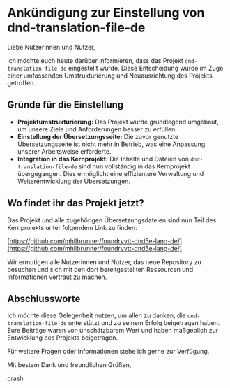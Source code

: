 # Ankündigung zur Einstellung von dnd-translation-file-de

Liebe Nutzerinnen und Nutzer,

ich möchte euch heute darüber informieren, dass das Projekt `dnd-translation-file-de` eingestellt wurde. Diese Entscheidung wurde im Zuge einer umfassenden Umstrukturierung und Neuausrichtung des Projekts getroffen.

## Gründe für die Einstellung

- **Projektumstrukturierung:** Das Projekt wurde grundlegend umgebaut, um unsere Ziele und Anforderungen besser zu erfüllen.
- **Einstellung der Übersetzungsseite:** Die zuvor genutzte Übersetzungsseite ist nicht mehr in Betrieb, was eine Anpassung unserer Arbeitsweise erforderte.
- **Integration in das Kernprojekt:** Die Inhalte und Dateien von `dnd-translation-file-de` sind nun vollständig in das Kernprojekt übergegangen. Dies ermöglicht eine effizientere Verwaltung und Weiterentwicklung der Übersetzungen.

## Wo findet ihr das Projekt jetzt?

Das Projekt und alle zugehörigen Übersetzungsdateien sind nun Teil des Kernprojekts unter folgendem Link zu finden:

[https://github.com/mhilbrunner/foundryvtt-dnd5e-lang-de/](https://github.com/mhilbrunner/foundryvtt-dnd5e-lang-de/)

Wir ermutigen alle Nutzerinnen und Nutzer, das neue Repository zu besuchen und sich mit den dort bereitgestellten Ressourcen und Informationen vertraut zu machen.

## Abschlussworte

Ich möchte diese Gelegenheit nutzen, um allen zu danken, die `dnd-translation-file-de` unterstützt und zu seinem Erfolg beigetragen haben. Eure Beiträge waren von unschätzbarem Wert und haben maßgeblich zur Entwicklung des Projekts beigetragen.

Für weitere Fragen oder Informationen stehe ich gerne zur Verfügung.

Mit bestem Dank und freundlichen Grüßen,

crash

